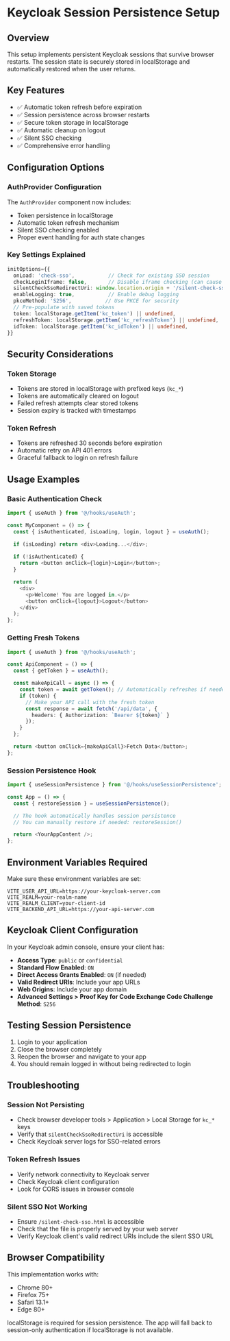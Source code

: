 # Keycloak Session Persistence Setup

## Overview
This setup implements persistent Keycloak sessions that survive browser restarts. The session state is securely stored in localStorage and automatically restored when the user returns.

## Key Features
- ✅ Automatic token refresh before expiration
- ✅ Session persistence across browser restarts
- ✅ Secure token storage in localStorage
- ✅ Automatic cleanup on logout
- ✅ Silent SSO checking
- ✅ Comprehensive error handling

## Configuration Options

### AuthProvider Configuration
The `AuthProvider` component now includes:
- Token persistence in localStorage
- Automatic token refresh mechanism
- Silent SSO checking enabled
- Proper event handling for auth state changes

### Key Settings Explained

```typescript
initOptions={{
  onLoad: 'check-sso',           // Check for existing SSO session
  checkLoginIframe: false,       // Disable iframe checking (can cause issues in some browsers)
  silentCheckSsoRedirectUri: window.location.origin + '/silent-check-sso.html', // Silent SSO endpoint
  enableLogging: true,           // Enable debug logging
  pkceMethod: 'S256',           // Use PKCE for security
  // Pre-populate with saved tokens
  token: localStorage.getItem('kc_token') || undefined,
  refreshToken: localStorage.getItem('kc_refreshToken') || undefined,
  idToken: localStorage.getItem('kc_idToken') || undefined,
}}
```

## Security Considerations

### Token Storage
- Tokens are stored in localStorage with prefixed keys (`kc_*`)
- Tokens are automatically cleared on logout
- Failed refresh attempts clear stored tokens
- Session expiry is tracked with timestamps

### Token Refresh
- Tokens are refreshed 30 seconds before expiration
- Automatic retry on API 401 errors
- Graceful fallback to login on refresh failure

## Usage Examples

### Basic Authentication Check
```typescript
import { useAuth } from '@/hooks/useAuth';

const MyComponent = () => {
  const { isAuthenticated, isLoading, login, logout } = useAuth();

  if (isLoading) return <div>Loading...</div>;
  
  if (!isAuthenticated) {
    return <button onClick={login}>Login</button>;
  }

  return (
    <div>
      <p>Welcome! You are logged in.</p>
      <button onClick={logout}>Logout</button>
    </div>
  );
};
```

### Getting Fresh Tokens
```typescript
import { useAuth } from '@/hooks/useAuth';

const ApiComponent = () => {
  const { getToken } = useAuth();

  const makeApiCall = async () => {
    const token = await getToken(); // Automatically refreshes if needed
    if (token) {
      // Make your API call with the fresh token
      const response = await fetch('/api/data', {
        headers: { Authorization: `Bearer ${token}` }
      });
    }
  };

  return <button onClick={makeApiCall}>Fetch Data</button>;
};
```

### Session Persistence Hook
```typescript
import { useSessionPersistence } from '@/hooks/useSessionPersistence';

const App = () => {
  const { restoreSession } = useSessionPersistence();

  // The hook automatically handles session persistence
  // You can manually restore if needed: restoreSession()

  return <YourAppContent />;
};
```

## Environment Variables Required

Make sure these environment variables are set:
```env
VITE_USER_API_URL=https://your-keycloak-server.com
VITE_REALM=your-realm-name
VITE_REALM_CLIENT=your-client-id
VITE_BACKEND_API_URL=https://your-api-server.com
```

## Keycloak Client Configuration

In your Keycloak admin console, ensure your client has:
- **Access Type**: `public` or `confidential`
- **Standard Flow Enabled**: `ON`
- **Direct Access Grants Enabled**: `ON` (if needed)
- **Valid Redirect URIs**: Include your app URLs
- **Web Origins**: Include your app domain
- **Advanced Settings > Proof Key for Code Exchange Code Challenge Method**: `S256`

## Testing Session Persistence

1. Login to your application
2. Close the browser completely
3. Reopen the browser and navigate to your app
4. You should remain logged in without being redirected to login

## Troubleshooting

### Session Not Persisting
- Check browser developer tools > Application > Local Storage for `kc_*` keys
- Verify that `silentCheckSsoRedirectUri` is accessible
- Check Keycloak server logs for SSO-related errors

### Token Refresh Issues
- Verify network connectivity to Keycloak server
- Check Keycloak client configuration
- Look for CORS issues in browser console

### Silent SSO Not Working
- Ensure `/silent-check-sso.html` is accessible
- Check that the file is properly served by your web server
- Verify Keycloak client's valid redirect URIs include the silent SSO URL

## Browser Compatibility
This implementation works with:
- Chrome 80+
- Firefox 75+
- Safari 13.1+
- Edge 80+

localStorage is required for session persistence. The app will fall back to session-only authentication if localStorage is not available.
